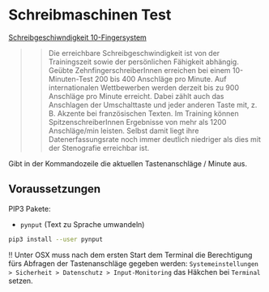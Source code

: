 # Schreibmaschinen Test

[Schreibgeschiwndigkeit 10-Fingersystem](https://de.wikipedia.org/wiki/Zehnfingersystem#Schreibgeschwindigkeit)

>> Die erreichbare Schreibgeschwindigkeit ist von der Trainingszeit sowie der persönlichen Fähigkeit abhängig. Geübte ZehnfingerschreiberInnen erreichen bei einem 10-Minuten-Test 200 bis 400 Anschläge pro Minute. Auf internationalen Wettbewerben werden derzeit bis zu 900 Anschläge pro Minute erreicht. Dabei zählt auch das Anschlagen der Umschalttaste und jeder anderen Taste mit, z. B. Akzente bei französischen Texten.
>> Im Training können SpitzenschreiberInnen Ergebnisse von mehr als 1200 Anschläge/min leisten. Selbst damit liegt ihre Datenerfassungsrate noch immer deutlich niedriger als dies mit der Stenografie erreichbar ist.

Gibt in der Kommandozeile die aktuellen Tastenanschläge / Minute aus.

## Voraussetzungen

PIP3 Pakete:
- `pynput` (Text zu Sprache umwandeln)


```sh
pip3 install --user pynput
```

!! Unter OSX muss nach dem ersten Start dem Terminal die Berechtigung fürs Abfragen der Tastenanschläge gegeben werden: `Systemeinstellungen > Sicherheit > Datenschutz > Input-Monitoring` das Häkchen bei `Terminal` setzen.
